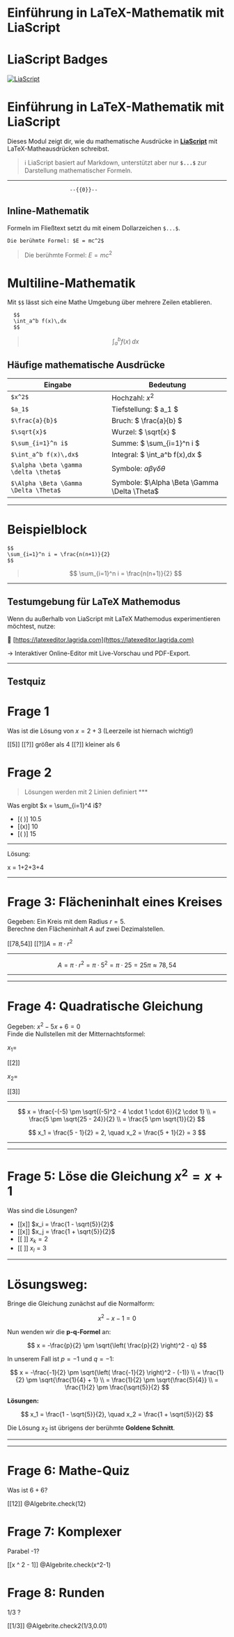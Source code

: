 <!--
author:   Volker Göhler

language: de

email:    volker.goehler@informatik.tu-freiberg.de

version: 0.0.4

narrator: German Female

edit: true

date: 2025-05-10

logo: https://raw.githubusercontent.com/Ifi-DiAgnostiK-Project/LiaScript-Courses/refs/heads/main/img/Logo_234px.png

comment:  this short course explains math mode in liascript (in german)

import: https://raw.githubusercontent.com/liaTemplates/algebrite/master/README.md

tags:
    - wissensspeicher
-->

# Einführung in LaTeX-Mathematik mit LiaScript

LiaScript Badges
========================

[![LiaScript](https://raw.githubusercontent.com/LiaScript/LiaScript/master/badges/course.svg)](https://liascript.github.io/course/?https://raw.githubusercontent.com/vgoehler/DiAgnostiK_LiaScript/master/mathe_bsp.md)

# Einführung in LaTeX-Mathematik mit LiaScript

Dieses Modul zeigt dir, wie du mathematische Ausdrücke in **[LiaScript](https://liascript.github.io)** mit LaTeX-Matheausdrücken schreibst.

> ℹ️ LiaScript basiert auf Markdown, unterstützt aber nur **`$...$`** zur Darstellung mathematischer Formeln.  


---

                        --{{0}}--

## Inline-Mathematik

Formeln im Fließtext setzt du mit einem Dollarzeichen `$...$`.

```
Die berühmte Formel: $E = mc^2$
```

> Die berühmte Formel: $E = mc^2$

Multiline-Mathematik
====================

Mit `$$` lässt sich eine Mathe Umgebung über mehrere Zeilen etablieren.

```
  $$
  \int_a^b f(x)\,dx
  $$

```

> $$
  \int_a^b f(x)\,dx
  $$


## Häufige mathematische Ausdrücke

| Eingabe               | Bedeutung                         |
| --------------------- | --------------------------------- |
| `$x^2$`               | Hochzahl: $x^2$  | 
| `$a_1$`               | Tiefstellung: $ a_1 $           |
| `$\frac{a}{b}$`       | Bruch: $ \frac{a}{b} $          |
| `$\sqrt{x}$`          | Wurzel: $ \sqrt{x} $            |
| `$\sum_{i=1}^n i$`    | Summe: $ \sum_{i=1}^n i $       |
| `$\int_a^b f(x)\,dx$` | Integral: $ \int_a^b f(x)\,dx $ |
| `$\alpha \beta \gamma \delta \theta$`| Symbole: $\alpha \beta \gamma \delta \theta$ |
| `$\Alpha \Beta \Gamma \Delta \Theta$`| Symbole: $\Alpha \Beta \Gamma \Delta \Theta$ |

---

Beispielblock
====

```
$$
\sum_{i=1}^n i = \frac{n(n+1)}{2}
$$
```

> $$
 \sum_{i=1}^n i = \frac{n(n+1)}{2}
$$

---

## Testumgebung für LaTeX Mathemodus

Wenn du außerhalb von LiaScript mit LaTeX Mathemodus experimentieren möchtest, nutze:

🔗 [https://latexeditor.lagrida.com](https://latexeditor.lagrida.com)

→ Interaktiver Online-Editor mit Live-Vorschau und PDF-Export.

---

## Testquiz

Frage 1
============

Was ist die Lösung von $x = 2+3$ (Leerzeile ist hiernach wichtig!)

[[5]]
[[?]] größer als 4
[[?]] kleiner als 6

Frage 2
============

> Lösungen werden mit 2 Linien definiert *** 


Was ergibt $x = \sum_{i=1}^4 i$?

- [( )] 10.5
- [(x)] 10
- [( )] 15
*****
Lösung:

x = 1+2+3+4

*****

Frage 3: Flächeninhalt eines Kreises
=================

Gegeben: Ein Kreis mit dem Radius $r = 5$.  
Berechne den Flächeninhalt $A$ auf zwei Dezimalstellen.

[[78,54]]
[[?]]$A=\pi \cdot r^2$
****
$$
A = \pi \cdot r^2 = \pi \cdot 5^2 = \pi \cdot 25 = 25\pi \approx 78{,}54
$$
****

---

Frage 4: Quadratische Gleichung
============

Gegeben: $x^2 - 5x + 6 = 0$  
Finde die Nullstellen mit der Mitternachtsformel:

$x_1=$

[[2]]

$x_2=$

[[3]]
*****
$$
x = \frac{-(-5) \pm \sqrt{(-5)^2 - 4 \cdot 1 \cdot 6}}{2 \cdot 1} \\
= \frac{5 \pm \sqrt{25 - 24}}{2} \\
= \frac{5 \pm \sqrt{1}}{2}
$$

$$
x_1 = \frac{5 - 1}{2} = 2, \quad x_2 = \frac{5 + 1}{2} = 3
$$
*****

---

Frage 5: Löse die Gleichung $x^2 = x + 1$
=====================

Was sind die Lösungen?

- [[x]] $x_i = \frac{1 - \sqrt{5}}{2}$
- [[x]] $x_j = \frac{1 + \sqrt{5}}{2}$
- [[ ]] $x_k = 2$
- [[ ]] $x_l = 3$
***
Lösungsweg:
===========

Bringe die Gleichung zunächst auf die Normalform:

$$
x^2 - x - 1 = 0
$$

Nun wenden wir die **p-q-Formel** an:

$$
x = -\frac{p}{2} \pm \sqrt{\left( \frac{p}{2} \right)^2 - q}
$$

In unserem Fall ist $p = -1$ und $q = -1$:

$$
x = -\frac{-1}{2} \pm \sqrt{\left( \frac{-1}{2} \right)^2 - (-1)} \\
= \frac{1}{2} \pm \sqrt{\frac{1}{4} + 1} \\
= \frac{1}{2} \pm \sqrt{\frac{5}{4}} \\
= \frac{1}{2} \pm \frac{\sqrt{5}}{2}
$$

**Lösungen:**

$$
x_1 = \frac{1 - \sqrt{5}}{2}, \quad x_2 = \frac{1 + \sqrt{5}}{2}
$$

Die Lösung $x_2$ ist übrigens der berühmte **Goldene Schnitt**.
***

---



Frage 6: Mathe-Quiz 
=================

Was ist $6 + 6$?

[[12]]
@Algebrite.check(12)

Frage 7: Komplexer
==================

Parabel -1?

[[x ^ 2 - 1]]
@Algebrite.check(x^2-1)

Frage 8: Runden
==========================

$1/3$ ?

[[1/3]]
@Algebrite.check2(1/3,0.01)
